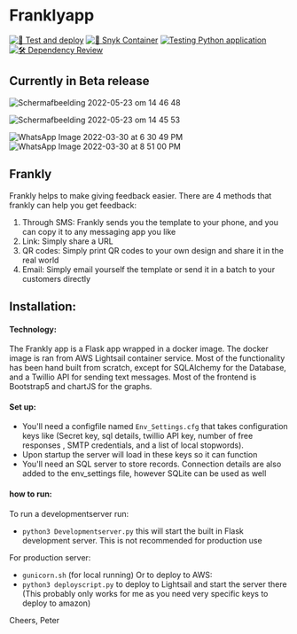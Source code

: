 # Franklyapp
[![🚀 Test and deploy](https://github.com/two-trick-pony-NL/Frankly/actions/workflows/deployment.yml/badge.svg)](https://github.com/two-trick-pony-NL/Frankly/actions/workflows/deployment.yml)
[![ 🐍 Snyk Container](https://github.com/two-trick-pony-NL/Frankly/actions/workflows/snyk-container.yml/badge.svg)](https://github.com/two-trick-pony-NL/Frankly/actions/workflows/snyk-container.yml)
[![Testing Python application](https://github.com/two-trick-pony-NL/Frankly/actions/workflows/python-test-app.yml/badge.svg)](https://github.com/two-trick-pony-NL/Frankly/actions/workflows/python-test-app.yml)
[![ 🛠 Dependency Review](https://github.com/two-trick-pony-NL/Frankly/actions/workflows/dependency-review.yml/badge.svg)](https://github.com/two-trick-pony-NL/Frankly/actions/workflows/dependency-review.yml)


## Currently in Beta release
![Schermafbeelding 2022-05-23 om 14 46 48](https://user-images.githubusercontent.com/71013416/169822424-08e2365c-4cef-48f5-9643-33ac5e8313ce.png)

![Schermafbeelding 2022-05-23 om 14 45 53](https://user-images.githubusercontent.com/71013416/169822311-34d87a49-b1c6-4138-989a-e8f7aa47f612.png)

![WhatsApp Image 2022-03-30 at 6 30 49 PM](https://user-images.githubusercontent.com/71013416/161023146-d84b51a8-0b2c-4b24-a12f-8b4420363762.jpeg)
![WhatsApp Image 2022-03-30 at 8 51 00 PM](https://user-images.githubusercontent.com/71013416/161023180-2cc41cbf-9648-4f59-95da-060578e74263.jpeg)

## Frankly
Frankly helps to make giving feedback easier. There are 4 methods that frankly can help you get feedback: 
1. Through SMS: Frankly sends you the template to your phone, and you can copy it to any messaging app you like
2. Link: Simply share a URL 
3. QR codes: Simply print QR codes to your own design and share it in the real world
4. Email: Simply email yourself the template or send it in a batch to your customers directly 

## Installation:



#### Technology: 
The Frankly app is a Flask app wrapped in a docker image. The docker image is ran from AWS Lightsail container service. Most of the functionality has been hand built from scratch, except for SQLAlchemy for the Database, and a Twillio API for sending text messages. Most of the frontend is Bootstrap5 and chartJS for the graphs. 

#### Set up: 
- You'll need a configfile named `Env_Settings.cfg` that takes configuration keys like (Secret key, sql details, twillio API key, number of free responses , SMTP credentials, and a list of local stopwords). 
- Upon startup the server will load in these keys so it can function 
- You'll need an SQL server to store records. Connection details are also added to the env_settings file, however SQLite can be used as well

#### how to run:
To run a developmentserver run: 
- `python3 Developmentserver.py` this will start the built in Flask development server. This is not recommended for production use

For production server: 
- `gunicorn.sh` (for local running)
Or to deploy to AWS:
- `python3 deployscript.py` to deploy to Lightsail and start the server there (This probably only works for me as you need very specific keys to deploy to amazon) 



Cheers, 
Peter

